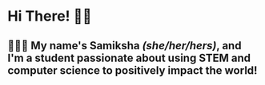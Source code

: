 # Hi There! 👋🏽
## 👩🏽‍💻 My name's Samiksha *(she/her/hers)*, and I'm a student passionate about using STEM and computer science to positively impact the world! 

